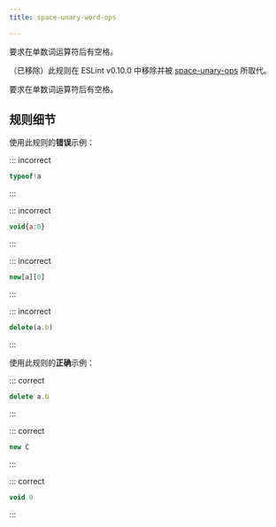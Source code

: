 ```yaml
---
title: space-unary-word-ops

---
```


要求在单数词运算符后有空格。

（已移除）此规则在 ESLint v0.10.0 中移除并被 [space-unary-ops](space-unary-ops) 所取代。

要求在单数词运算符后有空格。

## 规则细节

使用此规则的**错误**示例：

::: incorrect

```js
typeof!a
```

:::

::: incorrect

```js
void{a:0}
```

:::

::: incorrect

```js
new[a][0]
```

:::

::: incorrect

```js
delete(a.b)
```

:::

使用此规则的**正确**示例：

::: correct

```js
delete a.b
```

:::

::: correct

```js
new C
```

:::

::: correct

```js
void 0
```

:::
